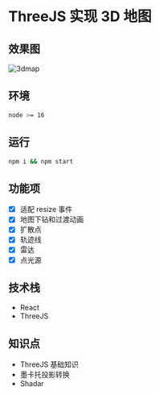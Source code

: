 # ThreeJS 实现 3D 地图

## 效果图

![3dmap](/demo/3dmap.gif)

## 环境

```bash
node >= 16
```

## 运行

```bash
npm i && npm start
```

## 功能项

- [x] 适配 resize 事件
- [x] 地图下钻和过渡动画
- [x] 扩散点
- [x] 轨迹线
- [x] 雷达
- [x] 点光源

## 技术栈

- React
- ThreeJS

## 知识点

- ThreeJS 基础知识
- 墨卡托投影转换
- Shadar
